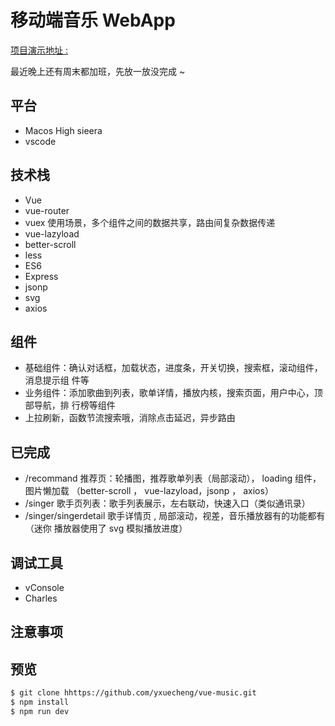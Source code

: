# 移动端音乐 WebApp

[项目演示地址 :](https://yxuecheng.github.io/vueMusic/dist/)

最近晚上还有周末都加班，先放一放没完成 ~

## 平台

* Macos High sieera
* vscode

## 技术栈

* Vue
* vue-router
* vuex 使用场景，多个组件之间的数据共享，路由间复杂数据传递
* vue-lazyload
* better-scroll
* less
* ES6
* Express
* jsonp
* svg
* axios

## 组件

* 基础组件：确认对话框，加载状态，进度条，开关切换，搜索框，滚动组件，消息提示组
	件等
* 业务组件：添加歌曲到列表，歌单详情，播放内核，搜索页面，用户中心，顶部导航，排
	行榜等组件
* 上拉刷新，函数节流搜索哦，消除点击延迟，异步路由

## 已完成

* /recommand 推荐页：轮播图，推荐歌单列表（局部滚动）， loading 组件，图片懒加载
	（better-scroll ， vue-lazyload，jsonp ， axios）
* /singer 歌手页列表：歌手列表展示，左右联动，快速入口（类似通讯录）
* /singer/singerdetail 歌手详情页 , 局部滚动，视差，音乐播放器有的功能都有（迷你
	播放器使用了 svg 模拟播放进度）

## 调试工具

* vConsole
* Charles

## 注意事项

## 预览

```bash
$ git clone hhttps://github.com/yxuecheng/vue-music.git
$ npm install
$ npm run dev
```

